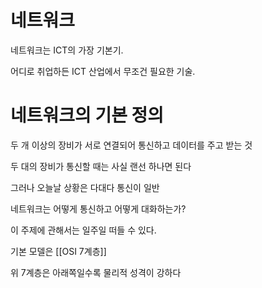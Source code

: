 # 네트워크


네트워크는 ICT의 가장 기본기. 

어디로 취업하든 ICT 산업에서 무조건 필요한 기술. 

 

# 네트워크의 기본 정의 

두 개 이상의 장비가 서로 연결되어 통신하고 데이터를 주고 받는 것 

두 대의 장비가 통신할 때는 사실 랜선 하나면 된다 

그러나 오늘날 상황은 다대다 통신이 일반 


네트워크는 어떻게 통신하고 어떻게 대화하는가?  

이 주제에 관해서는 일주일 떠들 수 있다.  

기본 모델은 [[OSI 7계층]] 

위 7계층은 아래쪽일수록 물리적 성격이 강하다 